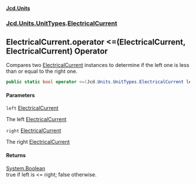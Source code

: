#### [Jcd.Units](index.md 'index')
### [Jcd.Units.UnitTypes](Jcd.Units.UnitTypes.md 'Jcd.Units.UnitTypes').[ElectricalCurrent](Jcd.Units.UnitTypes.ElectricalCurrent.md 'Jcd.Units.UnitTypes.ElectricalCurrent')

## ElectricalCurrent.operator <=(ElectricalCurrent, ElectricalCurrent) Operator

Compares two [ElectricalCurrent](Jcd.Units.UnitTypes.ElectricalCurrent.md 'Jcd.Units.UnitTypes.ElectricalCurrent') instances to determine if the left one is less than or equal to the right one.

```csharp
public static bool operator <=(Jcd.Units.UnitTypes.ElectricalCurrent left, Jcd.Units.UnitTypes.ElectricalCurrent right);
```
#### Parameters

<a name='Jcd.Units.UnitTypes.ElectricalCurrent.op_LessThanOrEqual(Jcd.Units.UnitTypes.ElectricalCurrent,Jcd.Units.UnitTypes.ElectricalCurrent).left'></a>

`left` [ElectricalCurrent](Jcd.Units.UnitTypes.ElectricalCurrent.md 'Jcd.Units.UnitTypes.ElectricalCurrent')

The left [ElectricalCurrent](Jcd.Units.UnitTypes.ElectricalCurrent.md 'Jcd.Units.UnitTypes.ElectricalCurrent')

<a name='Jcd.Units.UnitTypes.ElectricalCurrent.op_LessThanOrEqual(Jcd.Units.UnitTypes.ElectricalCurrent,Jcd.Units.UnitTypes.ElectricalCurrent).right'></a>

`right` [ElectricalCurrent](Jcd.Units.UnitTypes.ElectricalCurrent.md 'Jcd.Units.UnitTypes.ElectricalCurrent')

The right [ElectricalCurrent](Jcd.Units.UnitTypes.ElectricalCurrent.md 'Jcd.Units.UnitTypes.ElectricalCurrent')

#### Returns
[System.Boolean](https://docs.microsoft.com/en-us/dotnet/api/System.Boolean 'System.Boolean')  
true if left is <= right; false otherwise.